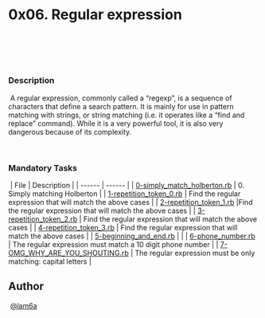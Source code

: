 # 0x06. Regular expression
​
## 
​
### Description
​
A regular expression, commonly called a “regexp”, is a sequence of characters that define a search pattern.  It is mainly for use in pattern matching with strings, or string matching (i.e. it operates like a “find and replace” command). While it is a very powerful tool, it is also very dangerous because of its complexity.


​
### Mandatory Tasks
​
| File | Description |
| ------ | ------ |
| [0-simply_match_holberton.rb](0-simply_match_holberton.rb) | 0. Simply matching Holberton |
| [1-repetition_token_0.rb](1-repetition_token_0.rb) | Find the regular expression that will match the above cases |
| [2-repetition_token_1.rb](2-repetition_token_1.rb) |Find the regular expression that will match the above cases  |
| [3-repetition_token_2.rb](3-repetition_token_2.rb) | Find the regular expression that will match the above cases |
| [4-repetition_token_3.rb](4-repetition_token_3.rb) | Find the regular expression that will match the above cases |
| [5-beginning_and_end.rb](5-beginning_and_end.rb) |  |
| [6-phone_number.rb](6-phone_number.rb) | The regular expression must match a 10 digit phone number |
| [7-OMG_WHY_ARE_YOU_SHOUTING.rb](7-OMG_WHY_ARE_YOU_SHOUTING.rb) | The regular expression must be only matching: capital letters |
​
## Author
​
[@lam6a](@lam6a)

